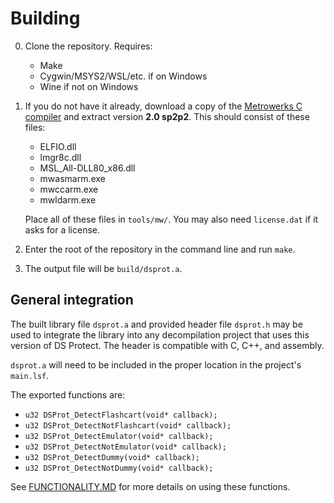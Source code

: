 # Building

0. Clone the repository. Requires:
	- Make
	- Cygwin/MSYS2/WSL/etc. if on Windows
	- Wine if not on Windows

1. If you do not have it already, download a copy of the [Metrowerks C compiler](https://github.com/pret/pmd-sky/raw/workflows/assets/mwccarm.zip) and extract version **2.0 sp2p2**. This should consist of these files:
	- ELFIO.dll
	- lmgr8c.dll
	- MSL_All-DLL80_x86.dll
	- mwasmarm.exe
	- mwccarm.exe
	- mwldarm.exe
	
	Place all of these files in `tools/mw/`. You may also need `license.dat` if it asks for a license.

2. Enter the root of the repository in the command line and run `make`.

3. The output file will be `build/dsprot.a`.

## General integration

The built library file `dsprot.a` and provided header file `dsprot.h` may be used to integrate the library into any decompilation project that uses this version of DS Protect. The header is compatible with C, C++, and assembly.

`dsprot.a` will need to be included in the proper location in the project's `main.lsf`.

The exported functions are:
- `u32 DSProt_DetectFlashcart(void* callback);`
- `u32 DSProt_DetectNotFlashcart(void* callback);`
- `u32 DSProt_DetectEmulator(void* callback);`
- `u32 DSProt_DetectNotEmulator(void* callback);`
- `u32 DSProt_DetectDummy(void* callback);`
- `u32 DSProt_DetectNotDummy(void* callback);`

See [FUNCTIONALITY.MD](./doc/FUNCTIONALITY.MD) for more details on using these functions.
